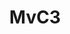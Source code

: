 ---
title: MvC3
crosslinks:
- mahvelmods
- Kappa
- mvci
- marvelvscapcom
- marvelstudios
- StreetFighterMods
- kappa
- MVC
- Games
- Guiltygear
- Marvel
- Voltron
---